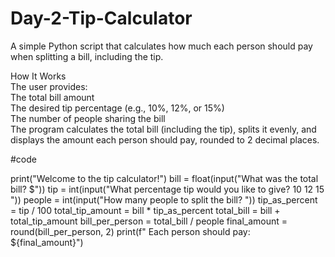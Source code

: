 # Day-2-Tip-Calculator
A simple Python script that calculates how much each person should pay when splitting a bill, including the tip.  

How It Works  
The user provides:  
The total bill amount  
The desired tip percentage (e.g., 10%, 12%, or 15%)  
The number of people sharing the bill  
The program calculates the total bill (including the tip), splits it evenly, and displays the amount each person should pay, rounded to 2 decimal places.    

#code  

print("Welcome to the tip calculator!")
bill = float(input("What was the total bill? $"))
tip = int(input("What percentage tip would you like to give? 10 12 15 "))
people = int(input("How many people to split the bill? "))
tip_as_percent = tip / 100
total_tip_amount = bill * tip_as_percent
total_bill = bill + total_tip_amount
bill_per_person = total_bill / people
final_amount = round(bill_per_person, 2)
print(f" Each person should pay: ${final_amount}")
